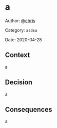 # a

Author: [@chris](slack://user?team=T9U3SEE12&id=U9U5GKCHG)

Category: `asdsa`

Date: 2020-04-28

## Context

a

## Decision

a

## Consequences

a
